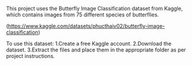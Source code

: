 This project uses the Butterfly Image Classification dataset from Kaggle, which contains images from 75 different species of butterflies.

(https://www.kaggle.com/datasets/phucthaiv02/butterfly-image-classification)

To use this dataset:
    1.Create a free Kaggle account.
    2.Download the dataset.
    3.Extract the files and place them in the appropriate folder as per project instructions.
